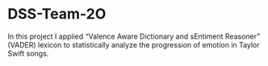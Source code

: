 # DSS-Team-2O
In this project I applied “Valence Aware Dictionary and sEntiment Reasoner” (VADER) lexicon to statistically analyze the
progression of emotion in Taylor Swift songs.
